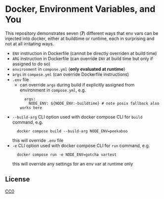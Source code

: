 # Docker, Environment Variables, and You

This repository demonstrates seven (**7**) different ways that env vars can be injected into docker, either at buildtime or runtime, each in surprising and not at all irritating ways.

- `ENV` instruction in Dockerfile (cannot be directly overriden at build time)
- `ARG` instruction in Dockerfile (can override `ENV` at build time but only if assigned to do so)
- `environment` in `compose.yml` (**only evaluated at runtime**)
- `args` in `compose.yml` (can override Dockerfile instructions)
- `.env` file
  - can override `args` during build if explicitly assigned from environment in `compose.yml`, e.g.
    ```
      args:
        NODE_ENV: ${NODE_ENV:-buildtime} # note posix fallback also works here
    ```
- `--build-arg` CLI option used with docker compose CLI for `build` command, e.g.
    ```
      docker compose build --build-arg NODE_ENV=peekaboo
    ```
  this will override `.env` file
- `-e` CLI option used with docker compose CLI for `run` command, e.g.
  ```
    docker compose run -e NODE_ENV=gotcha vartest
  ```
  this will override any settings for an env var at runtime only

## License

[CC0](https://creativecommons.org/public-domain/cc0/)
